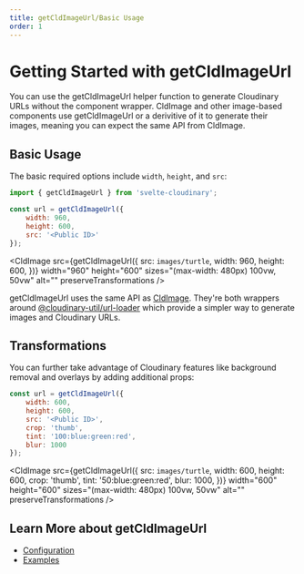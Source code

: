 ```yaml
---
title: getCldImageUrl/Basic Usage
order: 1
---
```


<script>
    import Callout from '$lib/components/Callout.svelte'
    import { CldImage, getCldImageUrl } from 'svelte-cloudinary'
</script>

# Getting Started with getCldImageUrl

You can use the getCldImageUrl helper function to generate Cloudinary URLs without the component wrapper. CldImage and other image-based components use getCldImageUrl or a derivitive of it to generate their images, meaning you can expect the same API from CldImage.

## Basic Usage

The basic required options include `width`, `height`, and `src`:

```js
import { getCldImageUrl } from 'svelte-cloudinary';

const url = getCldImageUrl({
	width: 960,
	height: 600,
	src: '<Public ID>'
});
```

<CldImage
src={getCldImageUrl({
src: `images/turtle`,
width: 960,
height: 600,
})}
width="960"
height="600"
sizes="(max-width: 480px) 100vw, 50vw"
alt=""
preserveTransformations
/>

<Callout emoji={false}>
  getCldImageUrl uses the same API as <a href="/CldImage/usage">CldImage</a>.
  They're both wrappers around <a href="https://github.com/colbyfayock/cloudinary-util/tree/main/packages/url-loader">@cloudinary-util/url-loader</a> which provide a simpler way to generate images and Cloudinary URLs.
</Callout>

## Transformations

You can further take advantage of Cloudinary features like background removal and overlays by adding additional props:

```js
const url = getCldImageUrl({
	width: 600,
	height: 600,
	src: '<Public ID>',
	crop: 'thumb',
	tint: '100:blue:green:red',
	blur: 1000
});
```

<CldImage
src={getCldImageUrl({
src: `images/turtle`,
width: 600,
height: 600,
crop: 'thumb',
tint: '50:blue:green:red',
blur: 1000,
})}
width="600"
height="600"
sizes="(max-width: 480px) 100vw, 50vw"
alt=""
preserveTransformations
/>

## Learn More about getCldImageUrl

- [Configuration](/getCldImageUrl/configuration)
- [Examples](/getCldImageUrl/examples)
